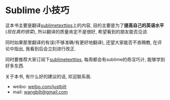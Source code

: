 Sublime 小技巧
=======

这本书主要是翻译[sublimetexttips][1]上的内容, 目的主要是为了**提高自己的英语水平**(*现在真的很菜*), 所以翻译的质量肯定不是很好, 希望看到的朋友能否见谅.

同时如果那里翻译的有误(不够准确/有更好地翻译), 还望大家能否不吝赐教, 在评论中指出, 我看到后会立刻进行改正.

同时要推荐大家订阅下[sublimetexttips][1], 每周都会有sublime的奇淫巧计, 能够学到好多东西.

关于本书, 有什么好的建议的话, 欢迎联系我.

- weibo: [weibo.com/justbilt][2]
- mail: wangbilt@gmail.com


[1]:http://sublimetexttips.com/
[2]:http://weibo.com/justbilt